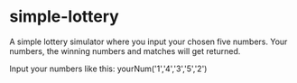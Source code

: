 # simple-lottery
A simple lottery simulator where you input your chosen five numbers. Your numbers, the winning numbers and matches will get returned.

Input your numbers like this:
yourNum('1','4','3','5','2')
